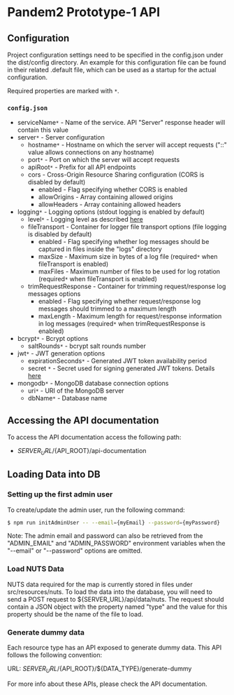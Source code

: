 # Pandem2 Prototype-1 API

## Configuration

Project configuration settings need to be specified in the config.json under the dist/config directory.
An example for this configuration file can be found in their related .default file, which can be used as a startup for the actual configuration.

Required properties are marked with `*`.

### `config.json`

- serviceName`*` - Name of the service. API "Server" response header will contain this value
- server`*` - Server configuration
    - hostname`*` - Hostname on which the server will accept requests ("::" value allows connections on any hostname)
    - port`*` - Port on which the server will accept requests
    - apiRoot`*` - Prefix for all API endpoints
    - cors - Cross-Origin Resource Sharing configuration (CORS is disabled by default)
        - enabled - Flag specifying whether CORS is enabled
        - allowOrigins - Array containing allowed origins
        - allowHeaders - Array containing allowed headers
- logging`*` - Logging options (stdout logging is enabled by default)
    - level`*` - Logging level as described [here](https://github.com/winstonjs/winston#logging-levels)
    - fileTransport - Container for logger file transport options (file logging is disabled by default)
        - enabled - Flag specifying whether log messages should be captured in files inside the "logs" directory
        - maxSize - Maximum size in bytes of a log file (required`*` when fileTransport is enabled)
        - maxFiles - Maximum number of files to be used for log rotation (required`*` when fileTransport is enabled)
    - trimRequestResponse - Container for trimming request/response log messages options
        - enabled - Flag specifying whether request/response log messages should trimmed to a maximum length
        - maxLength - Maximum length for request/response information in log messages (required`*` when trimRequestResponse is enabled)
- bcrypt`*` - Bcrypt options
    - saltRounds`*` - bcrypt salt rounds number
- jwt`*` - JWT generation options
    - expirationSeconds`*` - Generated JWT token availability period
    - secret `*` - Secret used for signing generated JWT tokens. Details [here](https://www.npmjs.com/package/jsonwebtoken#jwtsignpayload-secretorprivatekey-options-callback)
- mongodb`*` - MongoDB database connection options
    - uri`*` - URI of the MongoDB server
    - dbName`*` - Database name

## Accessing the API documentation

To access the API documentation access the following path:
- ${SERVER_URL}/${API_ROOT}/api-documentation

## Loading Data into DB

### Setting up the first admin user

To create/update the admin user, run the following command:

``` sh
$ npm run initAdminUser -- --email={myEmail} --password={myPassword}
```
Note: The admin email and password can also be retrieved from the "ADMIN_EMAIL" and "ADMIN_PASSWORD" environment variables when the "--email" or "--password" options are omitted.


### Load NUTS Data
NUTS data required for the map is currently stored in files under src/resources/nuts. To load the data into the database, 
you will need to send a POST request to ${SERVER_URL}/api/data/nuts. The request should contain a JSON object with the 
property named "type" and the value for this property should be the name of the file to load.

### Generate dummy data
Each resource type has an API exposed to generate dummy data. This API follows the following convention:

URL: ${SERVER_URL}/${API_ROOT}/${DATA_TYPE}/generate-dummy

For more info about these APIs, please check the API documentation.
